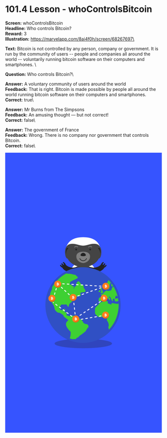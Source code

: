 # 101.4 Lesson - whoControlsBitcoin

**Screen:** whoControlsBitcoin\
**Headline:** Who controls Bitcoin?\
**Reward:** 3\
**Illustration:** https://marvelapp.com/8ai4f0h/screen/68267697\

**Text:** Bitcoin is not controlled by any person, company or government. It is run by the community of users -- people and companies all around the world -- voluntarily running bitcoin software on their computers and smartphones.
\

**Question:** Who controls Bitcoin?\

**Answer:** A voluntary community of users around the world\
**Feedback:** That is right. Bitcoin is made possible by people all around the world running bitcoin software on their computers and smartphones.\
**Correct:** true\

**Answer:** Mr Burns from The Simpsons\
**Feedback:** An amusing thought — but not correct!\
**Correct:** false\

**Answer:** The government of France\
**Feedback:** Wrong. There is no company nor government that controls Bitcoin.\
**Correct:** false\


![](<../.gitbook/assets/image (21).png>)

